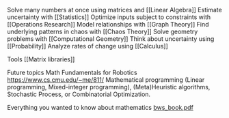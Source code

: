 Solve many numbers at once using matrices and [[Linear Algebra]]
Estimate uncertainty with [[Statistics]]
Optimize inputs subject to constraints with [[Operations Research]]
Model relationships with [[Graph Theory]]
Find underlying patterns in chaos with [[Chaos Theory]]
Solve geometry problems with [[Computational Geometry]]
Think about uncertainty using [[Probability]]
Analyze rates of change using [[Calculus]]

Tools
[[Matrix libraries]]

Future topics
Math Fundamentals for Robotics
https://www.cs.cmu.edu/~me/811/
Mathematical programming (Linear programming, Mixed-integer programming), (Meta)Heuristic algorithms, Stochastic Process, or Combinatorial Optimization.

Everything you wanted to know about mathematics
[bws_book.pdf](https://www.math.cmu.edu/~jmackey/151_128/bws_book.pdf)